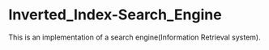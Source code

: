 # Inverted_Index-Search_Engine
This is an implementation of a search engine(Information Retrieval system). 
